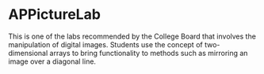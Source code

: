 # APPictureLab
This is one of the labs recommended by the College Board that involves the manipulation of digital images. Students use the concept of two-dimensional arrays to bring functionality to methods such as mirroring an image over a diagonal line.
